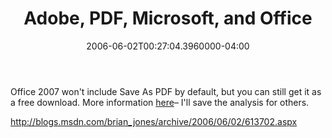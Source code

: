 ﻿---
title: Adobe, PDF, Microsoft, and Office
date: "2006-06-02T00:27:04.3960000-04:00"
description: Office 2007 won't include Save As PDF by default, but you can still
featuredImage: /img/default-post-image.jpg
---

Office 2007 won't include Save As PDF by default, but you can still get it as a free download. More information [here](http://blogs.msdn.com/brian_jones/archive/2006/06/02/613702.aspx)– I'll save the analysis for others.

<http://blogs.msdn.com/brian_jones/archive/2006/06/02/613702.aspx>

